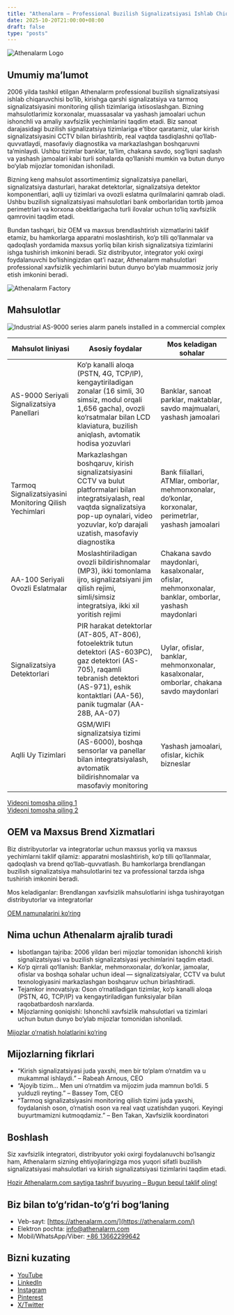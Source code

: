 ```yaml
---
title: "Athenalarm – Professional Buzilish Signalizatsiyasi Ishlab Chiqaruvchi va Tarmoq Signalizatsiyasini Monitoring Qilish Yechimlari"
date: 2025-10-20T21:00:00+08:00
draft: false
type: "posts"
---
```


![Athenalarm Logo](https://athenalarm.com/wp-content/uploads/2025/05/athenalarm_home.png)

## Umumiy ma’lumot

2006 yilda tashkil etilgan Athenalarm professional buzilish signalizatsiyasi ishlab chiqaruvchisi bo‘lib, kirishga qarshi signalizatsiya va tarmoq signalizatsiyasini monitoring qilish tizimlariga ixtisoslashgan. Bizning mahsulotlarimiz korxonalar, muassasalar va yashash jamoalari uchun ishonchli va amaliy xavfsizlik yechimlarini taqdim etadi. Biz sanoat darajasidagi buzilish signalizatsiya tizimlariga e’tibor qaratamiz, ular kirish signalizatsiyasini CCTV bilan birlashtirib, real vaqtda tasdiqlashni qo‘llab-quvvatlaydi, masofaviy diagnostika va markazlashgan boshqaruvni ta’minlaydi. Ushbu tizimlar banklar, ta’lim, chakana savdo, sog‘liqni saqlash va yashash jamoalari kabi turli sohalarda qo‘llanishi mumkin va butun dunyo bo‘ylab mijozlar tomonidan ishoniladi.

Bizning keng mahsulot assortimentimiz signalizatsiya panellari, signalizatsiya dasturlari, harakat detektorlar, signalizatsiya detektor komponentlari, aqlli uy tizimlari va ovozli eslatma qurilmalarini qamrab oladi. Ushbu buzilish signalizatsiyasi mahsulotlari bank omborlaridan tortib jamoa perimetrlari va korxona obektlarigacha turli ilovalar uchun to‘liq xavfsizlik qamrovini taqdim etadi.

Bundan tashqari, biz OEM va maxsus brendlashtirish xizmatlarini taklif etamiz, bu hamkorlarga apparatni moslashtirish, ko‘p tilli qo‘llanmalar va qadoqlash yordamida maxsus yorliq bilan kirish signalizatsiya tizimlarini ishga tushirish imkonini beradi. Siz distribyutor, integrator yoki oxirgi foydalanuvchi bo‘lishingizdan qat’i nazar, Athenalarm mahsulotlari professional xavfsizlik yechimlarini butun dunyo bo‘ylab muammosiz joriy etish imkonini beradi.

![Athenalarm Factory](https://athenalarm.com/wp-content/uploads/2022/05/Athenalarm-factory-03-540.jpg)

## Mahsulotlar

![Industrial AS-9000 series alarm panels installed in a commercial complex](https://athenalarm.com/wp-content/uploads/2022/05/Athenalarm-burglar-alarms-1024.jpg)

| Mahsulot liniyasi | Asosiy foydalar | Mos keladigan sohalar |
|------------------|----------------|--------------------|
| AS-9000 Seriyali Signalizatsiya Panellari | Ko‘p kanalli aloqa (PSTN, 4G, TCP/IP), kengaytiriladigan zonalar (16 simli, 30 simsiz, modul orqali 1,656 gacha), ovozli ko‘rsatmalar bilan LCD klaviatura, buzilish aniqlash, avtomatik hodisa yozuvlari | Banklar, sanoat parklar, maktablar, savdo majmualari, yashash jamoalari |
| Tarmoq Signalizatsiyasini Monitoring Qilish Yechimlari | Markazlashgan boshqaruv, kirish signalizatsiyasini CCTV va bulut platformalari bilan integratsiyalash, real vaqtda signalizatsiya pop-up oynalari, video yozuvlar, ko‘p darajali uzatish, masofaviy diagnostika | Bank filiallari, ATMlar, omborlar, mehmonxonalar, do‘konlar, korxonalar, perimetrlar, yashash jamoalari |
| AA-100 Seriyali Ovozli Eslatmalar | Moslashtiriladigan ovozli bildirishnomalar (MP3), ikki tomonlama ijro, signalizatsiyani jim qilish rejimi, simli/simsiz integratsiya, ikki xil yoritish rejimi | Chakana savdo maydonlari, kasalxonalar, ofislar, mehmonxonalar, banklar, omborlar, yashash maydonlari |
| Signalizatsiya Detektorlari | PIR harakat detektorlar (AT-805, AT-806), fotoelektrik tutun detektori (AS-603PC), gaz detektori (AS-705), raqamli tebranish detektori (AS-971), eshik kontaktlari (AA-56), panik tugmalar (AA-28B, AA-07) | Uylar, ofislar, banklar, mehmonxonalar, kasalxonalar, omborlar, chakana savdo maydonlari |
| Aqlli Uy Tizimlari | GSM/WIFI signalizatsiya tizimi (AS-6000), boshqa sensorlar va panellar bilan integratsiyalash, avtomatik bildirishnomalar va masofaviy monitoring | Yashash jamoalari, ofislar, kichik bizneslar |

[Videoni tomosha qiling 1](https://www.youtube.com/watch?v=fxNFCblKrTA)  
[Videoni tomosha qiling 2](https://www.youtube.com/watch?v=FouMQpGDZNk)

## OEM va Maxsus Brend Xizmatlari

Biz distribyutorlar va integratorlar uchun maxsus yorliq va maxsus yechimlarni taklif qilamiz: apparatni moslashtirish, ko‘p tilli qo‘llanmalar, qadoqlash va brend qo‘llab-quvvatlash. Bu hamkorlarga brendlangan buzilish signalizatsiya mahsulotlarini tez va professional tarzda ishga tushirish imkonini beradi.

Mos keladiganlar: Brendlangan xavfsizlik mahsulotlarini ishga tushirayotgan distribyutorlar va integratorlar

[OEM namunalarini ko‘ring](https://www.instagram.com/p/CTj0hpEjxJ0/)

## Nima uchun Athenalarm ajralib turadi

- Isbotlangan tajriba: 2006 yildan beri mijozlar tomonidan ishonchli kirish signalizatsiyasi va buzilish signalizatsiyasi yechimlarini taqdim etadi.  
- Ko‘p qirrali qo‘llanish: Banklar, mehmonxonalar, do‘konlar, jamoalar, ofislar va boshqa sohalar uchun ideal — signalizatsiyalar, CCTV va bulut texnologiyasini markazlashgan boshqaruv uchun birlashtiradi.  
- Tejamkor innovatsiya: Oson o‘rnatiladigan tizimlar, ko‘p kanalli aloqa (PSTN, 4G, TCP/IP) va kengaytiriladigan funksiyalar bilan raqobatbardosh narxlarda.  
- Mijozlarning qoniqishi: Ishonchli xavfsizlik mahsulotlari va tizimlari uchun butun dunyo bo‘ylab mijozlar tomonidan ishoniladi.

[Mijozlar o‘rnatish holatlarini ko‘ring](https://www.instagram.com/p/DJ0VWautwqA/?img_index=2)

## Mijozlarning fikrlari

- “Kirish signalizatsiyasi juda yaxshi, men bir to‘plam o‘rnatdim va u mukammal ishlaydi.” – Rabeah Arnous, CEO  
- “Ajoyib tizim… Men uni o‘rnatdim va mijozim juda mamnun bo‘ldi. 5 yulduzli reyting.” – Bassey Tom, CEO  
- “Tarmoq signalizatsiyasini monitoring qilish tizimi juda yaxshi, foydalanish oson, o‘rnatish oson va real vaqt uzatishdan yuqori. Keyingi buyurtmamizni kutmoqdamiz.” – Ben Takan, Xavfsizlik koordinatori

## Boshlash

Siz xavfsizlik integratori, distribyutor yoki oxirgi foydalanuvchi bo‘lsangiz ham, Athenalarm sizning ehtiyojlaringizga mos yuqori sifatli buzilish signalizatsiyasi mahsulotlari va kirish signalizatsiyasi tizimlarini taqdim etadi.

[Hozir Athenalarm.com saytiga tashrif buyuring – Bugun bepul taklif oling!](https://athenalarm.com/)

## Biz bilan to‘g‘ridan-to‘g‘ri bog‘laning

- Veb-sayt: [https://athenalarm.com/](https://athenalarm.com/)  
- Elektron pochta: [info@athenalarm.com](mailto:info@athenalarm.com)  
- Mobil/WhatsApp/Viber: [+86 13662299642](https://api.whatsapp.com/send?phone=8613662299642)

## Bizni kuzating

- [YouTube](https://www.youtube.com/channel/UCP0_Wg3aylBn69eBIH2Fazg)  
- [LinkedIn](https://www.linkedin.com/company/athenalarm/)  
- [Instagram](https://www.instagram.com/athenalarm/)  
- [Pinterest](https://www.pinterest.com/athenalarm/)  
- [X/Twitter](https://x.com/Athenalarm)